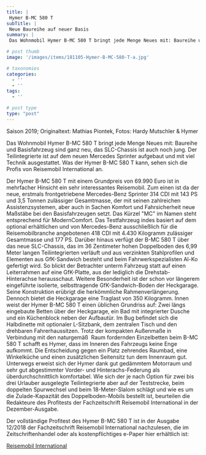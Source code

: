 ```yaml
---
title: |
 Hymer B-MC 580 T
subTitle: |
 Neue Baureihe auf neuer Basis
summary: |
 Das Wohnmobil Hymer B-MC 580 T bringt jede Menge Neues mit: Baureihe und Basisfahrzeug sind ganz neu, das SLC-Chassis ist auch noch jung. Der Teilintegrierte ist auf dem neuen Mercedes Sprinter aufgebaut und mit viel Technik ausgestattet. Was der Hymer B-MC 580 T kann, sehen sich die Profis von Reisemobil International an.

# post thumb
image: '/images/items/181105-Hymer-B-MC-580-T-a.jpg'

# taxonomies
categories: 
  - ''
  - ''
tags:
  - ''

# post type
type: "post"
---
```


Saison 2019; Originaltext: Mathias Piontek, Fotos: Hardy Mutschler & Hymer  

Das Wohnmobil Hymer B-MC 580 T bringt jede Menge Neues mit: Baureihe und Basisfahrzeug sind ganz neu, das SLC-Chassis ist auch noch jung. Der Teilintegrierte ist auf dem neuen Mercedes Sprinter aufgebaut und mit viel Technik ausgestattet. Was der Hymer B-MC 580 T kann, sehen sich die Profis von Reisemobil International an.  

Der Hymer B-MC 580 T mit einem Grundpreis von 69.990 Euro ist in mehrfacher Hinsicht ein sehr interessantes Reisemobil. Zum einen ist da der neue, erstmals frontgetriebene Mercedes-Benz Sprinter 314 CDI mit 143 PS und 3,5 Tonnen zulässiger Gesamtmasse, der mit seinen zahlreichen Assistenzsystemen, aber auch in Sachen Komfort und Fahrsicherheit neue Maßstäbe bei den Basisfahrzeugen setzt. Das Kürzel "MC" im Namen steht entsprechend für ModernComfort. Das Testfahrzeug indes basiert auf dem optional erhältlichen und von Mercedes-Benz ausschließlich für die Reisemobilbranche angebotenen 418 CDI mit 4.430 Kilogramm zulässiger Gesamtmasse und 177 PS. Darüber hinaus verfügt der B-MC 580 T über das neue SLC-Chassis, das im 36 Zentimeter hohen Doppelboden des 6,99 Meter langen Teilintegrierten verläuft und aus verzinkten Stahlprofilen und Elementen aus GfK-Sandwich besteht und beim Fahrwerkspezialisten Al-Ko gefertigt wird. So blickt der Betrachter unterm Fahrzeug statt auf einen Leiterrahmen auf eine GfK-Platte, aus der lediglich die Drehstab-Hinterachse herausschaut. Weitere Besonderheit ist der schon vor längerem eingeführte isolierte, selbsttragende GfK-Sandwich-Boden der Heckgarage. Seine Konstruktion erübrigt die herkömmliche Rahmenverlängerung. Dennoch bietet die Heckgarage eine Traglast von 350 Kilogramm. Innen weist der Hymer B-MC 580 T einen üblichen Grundriss auf: Zwei längs eingebaute Betten über der Heckgarage, ein Bad mit integrierter Dusche und ein Küchenblock neben der Aufbautür. Im Bug befindet sich die Halbdinette mit optionaler L-Sitzbank, dem zentralen Tisch und den drehbaren Fahrerhaussitzen. Trotz der kompakten Außenmaße in Verbindung mit den naturgemäß  Raum fordernden Einzelbetten beim B-MC 580 T schafft es Hymer, dass im Inneren des Fahrzeugs keine Enge aufkommt. Die Entscheidung gegen ein Platz zehrendes Raumbad, eine Winkelküche und einen zusätzlichen Seitensitz tun dem Innenraum gut. Unterwegs erweist sich der Hymer dank gut gedämmtem Motorraum und sehr gut abgestimmter Vorder- und Hinterachs-Federung als überdurchschnittlich komfortabel. Wie sich der je nach Option für zwei bis drei Urlauber ausgelegte Teilintegrierte aber auf der Teststrecke, beim doppelten Spurwechsel und beim 18-Meter-Slalom schlägt und wie es um die Zulade-Kapazität des Doppelboden-Mobils bestellt ist, beurteilen die Redakteure des Profitests der Fachzeitschrift Reisemobil International in der Dezember-Ausgabe.  

Der vollständige Profitest des Hymer B-MC 580 T ist in der Ausgabe 12/2018 der Fachzeitschrift Reisemobil International nachzulesen, die im Zeitschriftenhandel oder als kostenpflichtiges e-Paper hier erhältlich ist:  

[Reisemobil International](http://reisemobil-international.de)  